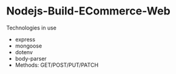 # Nodejs-Build-ECommerce-Web

Technologies in use
- express
- mongoose
- dotenv
- body-parser
- Methods: GET/POST/PUT/PATCH
